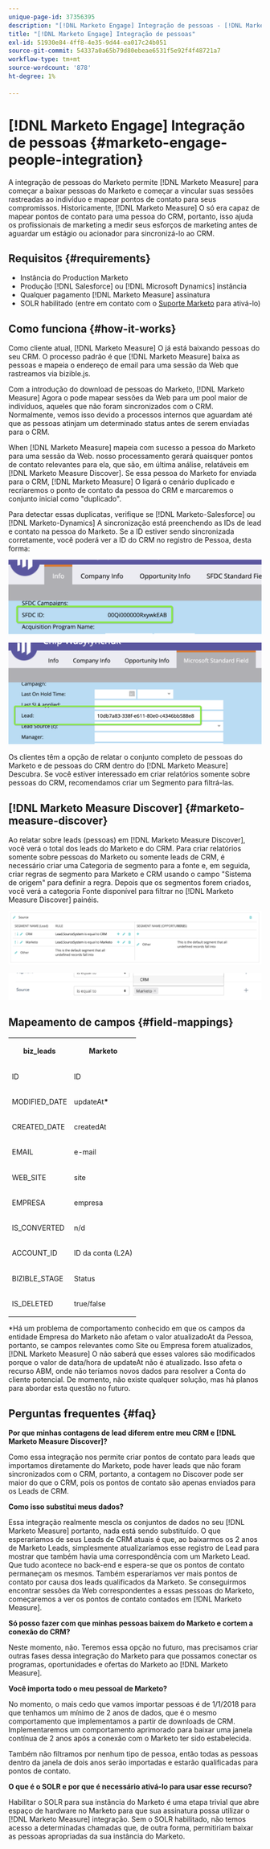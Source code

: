 ```yaml
---
unique-page-id: 37356395
description: "[!DNL Marketo Engage] Integração de pessoas - [!DNL Marketo Measure] - Documentação do produto"
title: "[!DNL Marketo Engage] Integração de pessoas"
exl-id: 51930e84-4ff8-4e35-9d44-ea017c24b051
source-git-commit: 54337a0a65b79d80ebeae6531f5e92f4f48721a7
workflow-type: tm+mt
source-wordcount: '878'
ht-degree: 1%

---
```


# [!DNL Marketo Engage] Integração de pessoas {#marketo-engage-people-integration}

A integração de pessoas do Marketo permite [!DNL Marketo Measure] para começar a baixar pessoas do Marketo e começar a vincular suas sessões rastreadas ao indivíduo e mapear pontos de contato para seus compromissos. Historicamente, [!DNL Marketo Measure] O só era capaz de mapear pontos de contato para uma pessoa do CRM, portanto, isso ajuda os profissionais de marketing a medir seus esforços de marketing antes de aguardar um estágio ou acionador para sincronizá-lo ao CRM.

## Requisitos {#requirements}

* Instância do Production Marketo
* Produção [!DNL Salesforce] ou [!DNL Microsoft Dynamics] instância
* Qualquer pagamento [!DNL Marketo Measure] assinatura
* SOLR habilitado (entre em contato com o [Suporte Marketo](https://nation.marketo.com/t5/Support/ct-p/Support) para ativá-lo)

## Como funciona {#how-it-works}

Como cliente atual, [!DNL Marketo Measure] O já está baixando pessoas do seu CRM. O processo padrão é que [!DNL Marketo Measure] baixa as pessoas e mapeia o endereço de email para uma sessão da Web que rastreamos via bizible.js.

Com a introdução do download de pessoas do Marketo, [!DNL Marketo Measure] Agora o pode mapear sessões da Web para um pool maior de indivíduos, aqueles que não foram sincronizados com o CRM. Normalmente, vemos isso devido a processos internos que aguardam até que as pessoas atinjam um determinado status antes de serem enviadas para o CRM.

When [!DNL Marketo Measure] mapeia com sucesso a pessoa do Marketo para uma sessão da Web. nosso processamento gerará quaisquer pontos de contato relevantes para ela, que são, em última análise, relatáveis em [!DNL Marketo Measure Discover]. Se essa pessoa do Marketo for enviada para o CRM, [!DNL Marketo Measure] O ligará o cenário duplicado e recriaremos o ponto de contato da pessoa do CRM e marcaremos o conjunto inicial como &quot;duplicado&quot;.

Para detectar essas duplicatas, verifique se [!DNL Marketo-Salesforce] ou [!DNL Marketo-Dynamics] A sincronização está preenchendo as IDs de lead e contato na pessoa do Marketo. Se a ID estiver sendo sincronizada corretamente, você poderá ver a ID do CRM no registro de Pessoa, desta forma:

![](assets/5a.png)

![](assets/5b.png)

Os clientes têm a opção de relatar o conjunto completo de pessoas do Marketo e de pessoas do CRM dentro do [!DNL Marketo Measure] Descubra. Se você estiver interessado em criar relatórios somente sobre pessoas do CRM, recomendamos criar um Segmento para filtrá-las.

## [!DNL Marketo Measure Discover] {#marketo-measure-discover}

Ao relatar sobre leads (pessoas) em [!DNL Marketo Measure Discover], você verá o total dos leads do Marketo e do CRM. Para criar relatórios somente sobre pessoas do Marketo ou somente leads de CRM, é necessário criar uma Categoria de segmento para a fonte e, em seguida, criar regras de segmento para Marketo e CRM usando o campo &quot;Sistema de origem&quot; para definir a regra. Depois que os segmentos forem criados, você verá a categoria Fonte disponível para filtrar no [!DNL Marketo Measure Discover] painéis.

![](assets/bizible-discover-1.png)

![](assets/bizible-discover-2.png)

## Mapeamento de campos {#field-mappings}

<table> 
 <colgroup> 
  <col> 
  <col> 
 </colgroup> 
 <tbody> 
  <tr> 
   <th><p><strong>biz_leads</strong></p></th> 
   <th><p><strong>Marketo</strong></p></th> 
  </tr> 
  <tr> 
   <td><p>ID</p></td> 
   <td><p>ID</p></td> 
  </tr> 
  <tr> 
   <td><p>MODIFIED_DATE</p></td> 
   <td><p>updateAt<strong>*</strong></p></td> 
  </tr> 
  <tr> 
   <td><p>CREATED_DATE</p></td> 
   <td><p>createdAt</p></td> 
  </tr> 
  <tr> 
   <td><p>EMAIL</p></td> 
   <td><p>e-mail</p></td> 
  </tr> 
  <tr> 
   <td><p>WEB_SITE</p></td> 
   <td><p>site</p></td> 
  </tr> 
  <tr> 
   <td><p>EMPRESA</p></td> 
   <td><p>empresa</p></td> 
  </tr> 
  <tr> 
   <td><p>IS_CONVERTED</p></td> 
   <td><p>n/d</p></td> 
  </tr> 
  <tr> 
   <td><p>ACCOUNT_ID</p></td> 
   <td><p>ID da conta (L2A)</p></td> 
  </tr> 
  <tr> 
   <td><p>BIZIBLE_STAGE</p></td> 
   <td><p>Status</p></td> 
  </tr> 
  <tr> 
   <td><p>IS_DELETED</p></td> 
   <td><p>true/false</p></td> 
  </tr> 
 </tbody> 
</table>

*Há um problema de comportamento conhecido em que os campos da entidade Empresa do Marketo não afetam o valor atualizadoAt da Pessoa, portanto, se campos relevantes como Site ou Empresa forem atualizados, [!DNL Marketo Measure] O não saberá que esses valores são modificados porque o valor de data/hora de updateAt não é atualizado. Isso afeta o recurso ABM, onde não teríamos novos dados para resolver a Conta do cliente potencial. De momento, não existe qualquer solução, mas há planos para abordar esta questão no futuro.

## Perguntas frequentes {#faq}

**Por que minhas contagens de lead diferem entre meu CRM e [!DNL Marketo Measure Discover]?**

Como essa integração nos permite criar pontos de contato para leads que importamos diretamente do Marketo, pode haver leads que não foram sincronizados com o CRM, portanto, a contagem no Discover pode ser maior do que o CRM, pois os pontos de contato são apenas enviados para os Leads de CRM.

**Como isso substitui meus dados?**

Essa integração realmente mescla os conjuntos de dados no seu [!DNL Marketo Measure] portanto, nada está sendo substituído. O que esperaríamos de seus Leads de CRM atuais é que, ao baixarmos os 2 anos de Marketo Leads, simplesmente atualizaríamos esse registro de Lead para mostrar que também havia uma correspondência com um Marketo Lead. Que tudo acontece no back-end e espera-se que os pontos de contato permaneçam os mesmos. Também esperaríamos ver mais pontos de contato por causa dos leads qualificados da Marketo. Se conseguirmos encontrar sessões da Web correspondentes a essas pessoas do Marketo, começaremos a ver os pontos de contato contados em [!DNL Marketo Measure].

**Só posso fazer com que minhas pessoas baixem do Marketo e cortem a conexão do CRM?**

Neste momento, não. Teremos essa opção no futuro, mas precisamos criar outras fases dessa integração do Marketo para que possamos conectar os programas, oportunidades e ofertas do Marketo ao [!DNL Marketo Measure].

**Você importa todo o meu pessoal de Marketo?**

No momento, o mais cedo que vamos importar pessoas é de 1/1/2018 para que tenhamos um mínimo de 2 anos de dados, que é o mesmo comportamento que implementamos a partir de downloads de CRM. Implementaremos um comportamento aprimorado para baixar uma janela contínua de 2 anos após a conexão com o Marketo ter sido estabelecida.

Também não filtramos por nenhum tipo de pessoa, então todas as pessoas dentro da janela de dois anos serão importadas e estarão qualificadas para pontos de contato.

**O que é o SOLR e por que é necessário ativá-lo para usar esse recurso?**

Habilitar o SOLR para sua instância do Marketo é uma etapa trivial que abre espaço de hardware no Marketo para que sua assinatura possa utilizar o [!DNL Marketo Measure] integração. Sem o SOLR habilitado, não temos acesso a determinadas chamadas que, de outra forma, permitiriam baixar as pessoas apropriadas da sua instância do Marketo.

